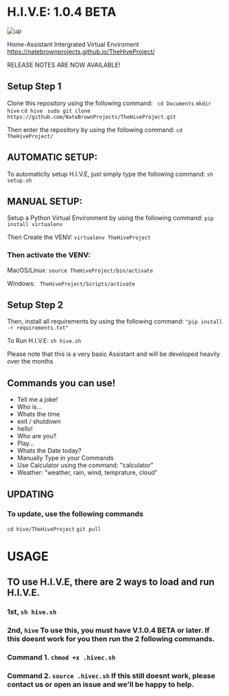 # H.I.V.E: 1.0.4 BETA #
![up](https://user-images.githubusercontent.com/80300015/117555900-52d31100-b0b7-11eb-9775-94d4e947fae1.png)

Home-Assistant Intergrated Virtual Enviroment
https://natebrownprojects.github.io/TheHiveProject/

RELEASE NOTES ARE NOW AVAILABLE!
## Setup Step 1
Clone this repository using the following command:
``` cd Documents```
``` mkdir hive ```
``` cd hive ```
``` sudo git clone https://github.com/NateBrownProjects/TheHiveProject.git```

Then enter the repository by using the following command:
```cd TheHiveProject/```
## AUTOMATIC SETUP:
To automaticlly setup H.I.V.E, just simply type the following command:
``` sh setup.sh ```  

## MANUAL SETUP:
Setup a Python Virtual Environment by using the following command:
```pip install virtualenv```


Then Create the VENV:
```virtualenv TheHiveProject```

### Then activate the VENV: ###

MacOS/Linux: ```source TheHiveProject/bin/activate```

Windows: ``` TheHiveProject/Scripts/activate```


## Setup Step 2

Then, install all requirements by using the following command:
```"pip install -r requirements.txt"```

To Run H.I.V.E:
```sh hive.sh```



Please note that this is a very basic Assistant and will be developed heavily over the months
## Commands you can use! ##

- Tell me a joke!
- Who is...
- Whats the time
- exit / shutdown
- hello!
- Who are you?
- Play... 
- Whats the Date today?
- Manually Type in your Commands
- Use Calculator using the command: "calculator"
- Weather: "weather, rain, wind, temprature, cloud"


## UPDATING ##

### To update, use the following commands ##
``` cd hive/TheHiveProject ```
``` git pull ```

# USAGE
## TO use H.I.V.E, there are 2 ways to load and run H.I.V.E.
### 1st, ```sh hive.sh```
### 2nd, ```hive``` To use this, you must have V.1.0.4 BETA or later. If this doesnt work for you then run the 2 following commands.
###  Command 1. ``` chmod +x .hivec.sh ```
### Command 2. ``` source .hivec.sh ``` If this still doesnt work, please contact us or open an issue and we'll  be happy to help.